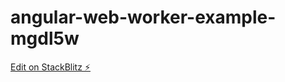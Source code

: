 # angular-web-worker-example-mgdl5w

[Edit on StackBlitz ⚡️](https://stackblitz.com/edit/angular-web-worker-example-mgdl5w)